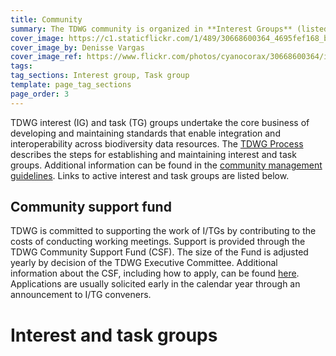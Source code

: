 ```yaml
---
title: Community
summary: The TDWG community is organized in **Interest Groups** (listed below). These can have dedicated **Task Groups** to work on a standard or recommendation (listed on Interest Group pages). Ratified standards are maintained by **Standard Maintenance Groups** (listed on [standard pages]({filename}/pages/standards/index.md)).
cover_image: https://c1.staticflickr.com/1/489/30668600364_4695fef168_b.jpg
cover_image_by: Denisse Vargas
cover_image_ref: https://www.flickr.com/photos/cyanocorax/30668600364/in/pool-tdwg16/
tags: 
tag_sections: Interest group, Task group
template: page_tag_sections
page_order: 3
---
```


TDWG interest (IG) and task (TG) groups undertake the core business of developing and maintaining standards that enable  integration and interoperability across biodiversity data resources. The [TDWG Process](../about/process) describes the steps for establishing and maintaining interest and task groups. Additional information can be found in the [community management guidelines]({filename}/pages/community/management/index.md).  Links to active interest and task groups are listed below.

## Community support fund

TDWG is committed to supporting the work of I/TGs by contributing to the costs of conducting working meetings. Support is provided through the TDWG Community Support Fund (CSF). The size of the Fund is adjusted yearly by decision of the TDWG Executive Committee.  Additional information about the CSF, including how to apply, can be found [here](./support).  Applications are usually solicited early in the calendar year through an announcement to I/TG conveners.

# Interest and task groups

